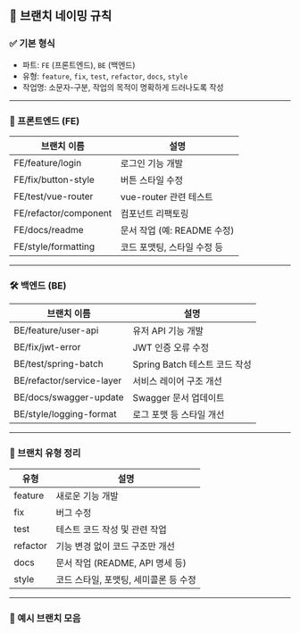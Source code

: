 ## 📌 브랜치 네이밍 규칙

### ✅ 기본 형식
- 파트: `FE` (프론트엔드), `BE` (백엔드)
- 유형: `feature`, `fix`, `test`, `refactor`, `docs`, `style`
- 작업명: 소문자-구분, 작업의 목적이 명확하게 드러나도록 작성

---

### 🎨 프론트엔드 (FE)

| 브랜치 이름             | 설명                          |
|------------------------|-------------------------------|
| FE/feature/login       | 로그인 기능 개발              |
| FE/fix/button-style    | 버튼 스타일 수정              |
| FE/test/vue-router     | vue-router 관련 테스트        |
| FE/refactor/component  | 컴포넌트 리팩토링             |
| FE/docs/readme         | 문서 작업 (예: README 수정)   |
| FE/style/formatting    | 코드 포맷팅, 스타일 수정 등   |

---

### 🛠️ 백엔드 (BE)

| 브랜치 이름               | 설명                          |
|--------------------------|-------------------------------|
| BE/feature/user-api      | 유저 API 기능 개발            |
| BE/fix/jwt-error         | JWT 인증 오류 수정            |
| BE/test/spring-batch     | Spring Batch 테스트 코드 작성 |
| BE/refactor/service-layer | 서비스 레이어 구조 개선       |
| BE/docs/swagger-update   | Swagger 문서 업데이트         |
| BE/style/logging-format  | 로그 포맷 등 스타일 개선      |

---

### 🔄 브랜치 유형 정리

| 유형       | 설명                                  |
|------------|---------------------------------------|
| feature    | 새로운 기능 개발                      |
| fix        | 버그 수정                             |
| test       | 테스트 코드 작성 및 관련 작업         |
| refactor   | 기능 변경 없이 코드 구조만 개선       |
| docs       | 문서 작업 (README, API 명세 등)       |
| style      | 코드 스타일, 포맷팅, 세미콜론 등 수정 |

---

### 📍 예시 브랜치 모음
